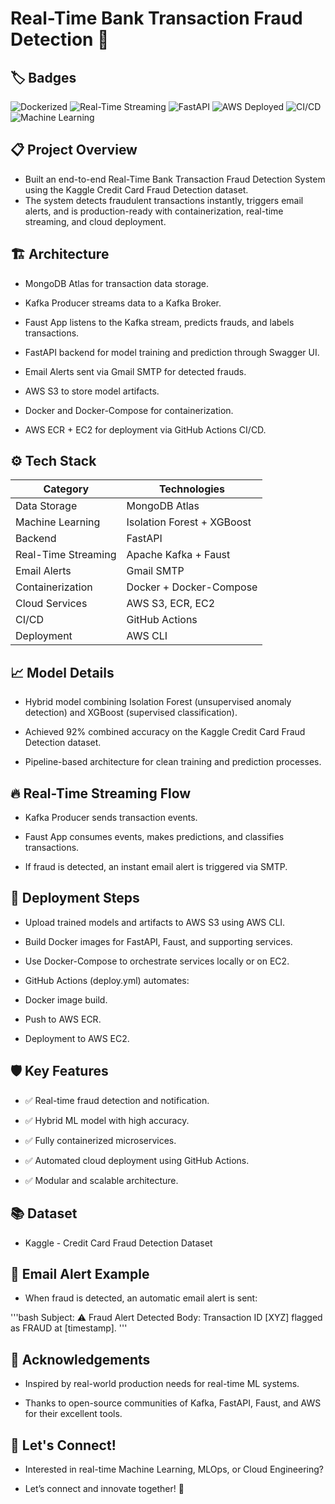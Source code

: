 # Real-Time Bank Transaction Fraud Detection 🚀

## 🏷️ Badges

![Dockerized](https://img.shields.io/badge/Dockerized-Yes-blue?logo=docker)
![Real-Time Streaming](https://img.shields.io/badge/Streaming-Kafka%20%2B%20Faust-orange?logo=apache-kafka)
![FastAPI](https://img.shields.io/badge/API-FastAPI-0E7C61?logo=fastapi)
![AWS Deployed](https://img.shields.io/badge/Deployed%20On-AWS-232F3E?logo=amazon-aws)
![CI/CD](https://img.shields.io/badge/CI/CD-GitHub%20Actions-blue?logo=github-actions)
![Machine Learning](https://img.shields.io/badge/Model-Isolation%20Forest%20%2B%20XGBoost-brightgreen?logo=scikit-learn)

## 📋 Project Overview

- Built an end-to-end Real-Time Bank Transaction Fraud Detection System using the Kaggle Credit Card Fraud Detection dataset.
- The system detects fraudulent transactions instantly, triggers email alerts, and is production-ready with containerization, real-time streaming, and cloud deployment.

## 🏗️ Architecture

- MongoDB Atlas for transaction data storage.

- Kafka Producer streams data to a Kafka Broker.

- Faust App listens to the Kafka stream, predicts frauds, and labels transactions.

- FastAPI backend for model training and prediction through Swagger UI.

- Email Alerts sent via Gmail SMTP for detected frauds.

- AWS S3 to store model artifacts.

- Docker and Docker-Compose for containerization.

- AWS ECR + EC2 for deployment via GitHub Actions CI/CD.

## ⚙️ Tech Stack

|      Category        |         Technologies        |
|----------------------|-----------------------------|
| Data Storage         | MongoDB Atlas               |
| Machine Learning     | Isolation Forest + XGBoost  |
| Backend              | FastAPI                     |
| Real-Time Streaming  | Apache Kafka + Faust        |
| Email Alerts         | Gmail SMTP                  |
| Containerization     | Docker + Docker-Compose     |
| Cloud Services       | AWS S3, ECR, EC2            |
| CI/CD                | GitHub Actions              |
| Deployment           | AWS CLI                     |

## 📈 Model Details

- Hybrid model combining Isolation Forest (unsupervised anomaly detection) and XGBoost (supervised classification).

- Achieved 92% combined accuracy on the Kaggle Credit Card Fraud Detection dataset.

- Pipeline-based architecture for clean training and prediction processes.

## 🔥 Real-Time Streaming Flow

- Kafka Producer sends transaction events.

- Faust App consumes events, makes predictions, and classifies transactions.

- If fraud is detected, an instant email alert is triggered via SMTP.

## 🚀 Deployment Steps

- Upload trained models and artifacts to AWS S3 using AWS CLI.

- Build Docker images for FastAPI, Faust, and supporting services.

- Use Docker-Compose to orchestrate services locally or on EC2.

- GitHub Actions (deploy.yml) automates:

- Docker image build.

- Push to AWS ECR.

- Deployment to AWS EC2.

## 🛡️ Key Features

- ✅ Real-time fraud detection and notification.

- ✅ Hybrid ML model with high accuracy.

- ✅ Fully containerized microservices.

- ✅ Automated cloud deployment using GitHub Actions.

- ✅ Modular and scalable architecture.

## 📚 Dataset

- Kaggle - Credit Card Fraud Detection Dataset

## 📩 Email Alert Example

- When fraud is detected, an automatic email alert is sent:

'''bash
Subject: ⚠️ Fraud Alert Detected
Body: Transaction ID [XYZ] flagged as FRAUD at [timestamp].
'''

## 🙌 Acknowledgements

- Inspired by real-world production needs for real-time ML systems.

- Thanks to open-source communities of Kafka, FastAPI, Faust, and AWS for their excellent tools.

## 📌 Let's Connect!
- Interested in real-time Machine Learning, MLOps, or Cloud Engineering?

- Let’s connect and innovate together! 🚀